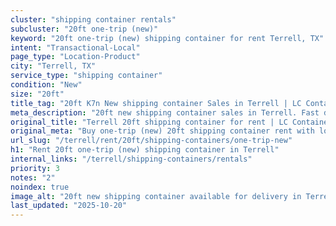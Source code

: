 ```yaml
---
cluster: "shipping container rentals"
subcluster: "20ft one-trip (new)"
keyword: "20ft one-trip (new) shipping container for rent Terrell, TX"
intent: "Transactional-Local"
page_type: "Location-Product"
city: "Terrell, TX"
service_type: "shipping container"
condition: "New"
size: "20ft"
title_tag: "20ft K7n New shipping container Sales in Terrell | LC Container"
meta_description: "20ft new shipping container sales in Terrell. Fast delivery, competitive pricing. Serving shipping containers area. Quote ID: MJA. Call (214) 524-4168 for your free quote today."
original_title: "Terrell 20ft shipping container for rent | LC Container"
original_meta: "Buy one-trip (new) 20ft shipping container rent with local delivery in Terrell, TX. LC Container — local Since 2003. Request a fast quote today."
url_slug: "/terrell/rent/20ft/shipping-containers/one-trip-new"
h1: "Rent 20ft one-trip (new) shipping container in Terrell"
internal_links: "/terrell/shipping-containers/rentals"
priority: 3
notes: "2"
noindex: true
image_alt: "20ft new shipping container available for delivery in Terrell"
last_updated: "2025-10-20"
---
```


<!-- TODO: Add unique city/inventory copy, images, and internal links here. -->
